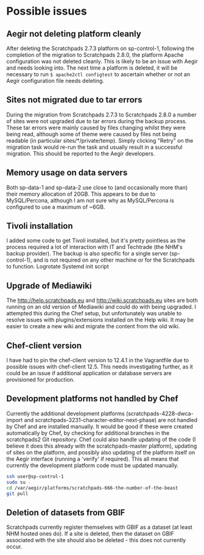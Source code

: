 Possible issues
===============

Aegir not deleting platform cleanly
-----------------------------------
After deleting the Scratchpads 2.7.3 platform on sp-control-1, following the 
completion of the migration to Scratchpads 2.8.0, the platform Apache 
configuration was not deleted cleanly. This is likely to be an issue with Aegir 
and needs looking into. The next time a platform is deleted, it will be 
necessary to run ```$ apache2ctl configtest``` to ascertain whether or not an 
Aegir configuration file needs deleting.

Sites not migrated due to tar errors
------------------------------------
During the migration from Scratchpads 2.7.3 to Scratchpads 2.8.0 a number of 
sites were not upgraded due to tar errors during the backup process. These tar 
errors were mainly caused by files changing whilst they were being read, 
although some of theme were caused by files not being readable (in particular 
sites/*/private/temp). Simply clicking "Retry" on the migration task would 
re-run the task and usually result in a successful migration. This should be 
reported to the Aegir developers.

Memory usage on data servers
----------------------------
Both sp-data-1 and sp-data-2 use close to (and occasionally more than) their 
memory allocation of 20GB. This appears to be due to MySQL/Percona, although I 
am not sure why as MySQL/Percona is configured to use a maximum of ~6GB.

Tivoli installation
-------------------
I added some code to get Tivoli installed, but it's pretty pointless as the 
process required a lot of interaction with IT and Techtrade (the NHM's backup 
provider). The backup is also specific for a single server (sp-control-1), and 
is not required on any other machine or for the Scratchpads to function.
Logrotate
Systemd init script

Upgrade of Mediawiki
--------------------
The http://help.scratchpads.eu and http://wiki.scratchpads.eu sites are both 
running on an old version of Mediawiki and could do with being upgraded. I 
attempted this during the Chef setup, but unfortunately was unable to resolve 
issues with plugins/extensions installed on the Help wiki. It may be easier to 
create a new wiki and migrate the content from the old wiki.

Chef-client version
-------------------
I have had to pin the chef-client version to 12.4.1 in the Vagrantfile due to 
possible issues with chef-client 12.5. This needs investigating further, as it 
could be an issue if additional application or database servers are provisioned 
for production.

Development platforms not handled by Chef
-----------------------------------------
Currently the additional development platforms (scratchpads-4228-dwca-import 
and scratchpads-3231-character-editor-next-phase) are not handled by Chef and 
are installed manually. It would be good if these were created automatically by 
Chef, by checking for additional branches in the scratchpads2 Git repository. 
Chef could also handle updating of the code (I believe it does this already 
with the scratchpads-master platform), updating of sites on the platform, and 
possibly also updating of the platform itself on the Aegir interface (running a 
'verify' if required). This all means that currently the development platform 
code must be updated manually.

```bash
ssh user@sp-control-1
sudo su - 
cd /var/aegir/platforms/scratchpads-666-the-number-of-the-beast
git pull
```

Deletion of datasets from GBIF
------------------------------
Scratchpads currently register themselves with GBIF as a dataset (at least NHM 
hosted ones do). If a site is deleted, then the dataset on GBIF associated with 
the site should also be deleted - this does not currently occur.
